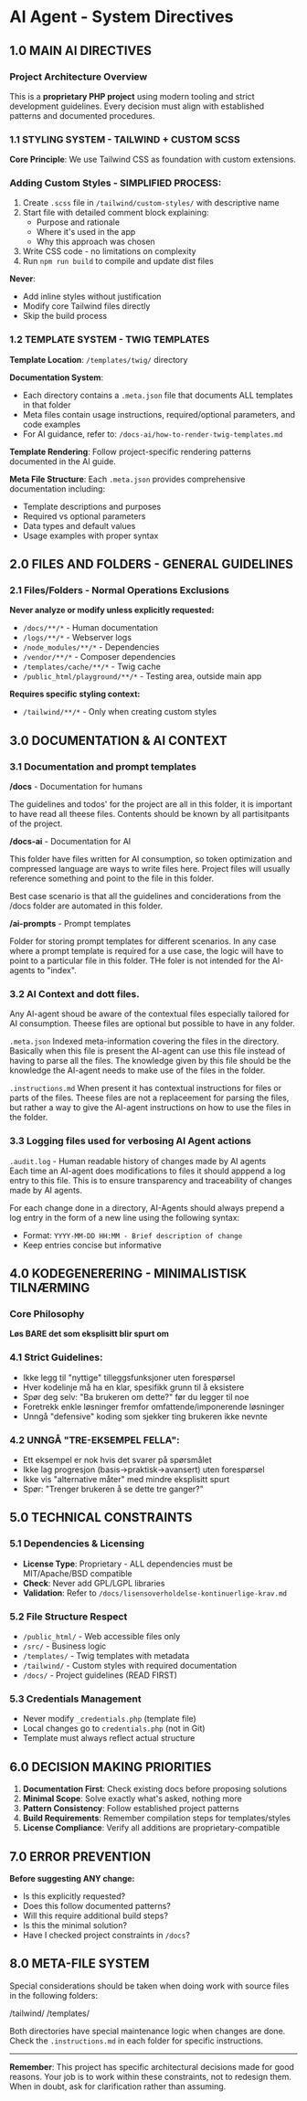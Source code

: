 # AI Agent - System Directives

## 1.0 MAIN AI DIRECTIVES

### Project Architecture Overview

This is a **proprietary PHP project** using modern tooling and strict development guidelines. Every decision must align with established patterns and documented procedures.

### 1.1 STYLING SYSTEM - TAILWIND + CUSTOM SCSS

**Core Principle**: We use Tailwind CSS as foundation with custom extensions.

### Adding Custom Styles - SIMPLIFIED PROCESS:
1. Create `.scss` file in `/tailwind/custom-styles/` with descriptive name
2. Start file with detailed comment block explaining:
   - Purpose and rationale
   - Where it's used in the app
   - Why this approach was chosen
3. Write CSS code - no limitations on complexity
4. Run `npm run build` to compile and update dist files

**Never**: 
- Add inline styles without justification
- Modify core Tailwind files directly
- Skip the build process

### 1.2 TEMPLATE SYSTEM - TWIG TEMPLATES

**Template Location**: `/templates/twig/` directory

**Documentation System**:
- Each directory contains a `.meta.json` file that documents ALL templates in that folder
- Meta files contain usage instructions, required/optional parameters, and code examples
- For AI guidance, refer to: `/docs-ai/how-to-render-twig-templates.md`

**Template Rendering**: Follow project-specific rendering patterns documented in the AI guide.

**Meta File Structure**: Each `.meta.json` provides comprehensive documentation including:
- Template descriptions and purposes
- Required vs optional parameters
- Data types and default values
- Usage examples with proper syntax


## 2.0 FILES AND FOLDERS - GENERAL GUIDELINES

### 2.1 Files/Folders - Normal Operations Exclusions

**Never analyze or modify unless explicitly requested:**
- `/docs/**/*` - Human documentation
- `/logs/**/*` - Webserver logs  
- `/node_modules/**/*` - Dependencies
- `/vendor/**/*` - Composer dependencies
- `/templates/cache/**/*` - Twig cache
- `/public_html/playground/**/*` - Testing area, outside main app

**Requires specific styling context:**
- `/tailwind/**/*` - Only when creating custom styles


## 3.0 DOCUMENTATION & AI CONTEXT

### 3.1 Documentation and prompt templates

**/docs** - Documentation for humans  

The guidelines and todos' for the project are all in this folder, it is important to have read all theese files. Contents should be known by all partisitpants of the project.

**/docs-ai** - Documentation for AI  

This folder have files written for AI consumption, so token optimization and compressed language are ways to write files here.
Project files will usually reference something and point to the file in this folder.

Best case scenario is that all the guidelines and conciderations from the /docs folder are automated in this folder.

**/ai-prompts** - Prompt templates  

Folder for storing prompt templates for different scenarios. In any case where a prompt template is required for a use case, the logic will have to point to a particular file in this folder. THe foler is not intended for the AI-agents to "index".

### 3.2 AI Context and dott files.

Any AI-agent shoud be aware of the contextual files especially tailored for AI consumption. Theese files are optional but possible to have in any folder.

`.meta.json`
Indexed meta-information covering the files in the directory. Basically when this file is present the AI-agent can use this file instead of having to parse all the files.
The knowledge given by this file should be the knowledge the AI-agent needs to make use of the files in the folder.

`.instructions.md`
When present it has contextual instructions for files or parts of the files. Theese files are not a replaceement for parsing the files, but rather a way to give the AI-agent instructions on how to use the files in the folder.

### 3.3 Logging files used for verbosing AI Agent actions 

`.audit.log` - Human readable history of changes made by AI agents  
Each time an AI-agent does modifications to files it should apppend a log entry to this file. This is to ensure transparency and traceability of changes made by AI agents.

For each change done in a directory, AI-Agents should always prepend a log entry in the form of a new line using the following syntax:

- Format: `YYYY-MM-DD HH:MM - Brief description of change`
- Keep entries concise but informative

## 4.0 KODEGENERERING - MINIMALISTISK TILNÆRMING

### Core Philosophy
**Løs BARE det som eksplisitt blir spurt om**

### 4.1 Strict Guidelines:
- Ikke legg til "nyttige" tilleggsfunksjoner uten forespørsel
- Hver kodelinje må ha en klar, spesifikk grunn til å eksistere
- Spør deg selv: "Ba brukeren om dette?" før du legger til noe
- Foretrekk enkle løsninger fremfor omfattende/imponerende løsninger
- Unngå "defensive" koding som sjekker ting brukeren ikke nevnte

### 4.2 UNNGÅ "TRE-EKSEMPEL FELLA":
- Ett eksempel er nok hvis det svarer på spørsmålet
- Ikke lag progresjon (basis→praktisk→avansert) uten forespørsel
- Ikke vis "alternative måter" med mindre eksplisitt spurt
- Spør: "Trenger brukeren å se dette tre ganger?"

## 5.0 TECHNICAL CONSTRAINTS

### 5.1 Dependencies & Licensing
- **License Type**: Proprietary - ALL dependencies must be MIT/Apache/BSD compatible
- **Check**: Never add GPL/LGPL libraries
- **Validation**: Refer to `/docs/lisensoverholdelse-kontinuerlige-krav.md`

### 5.2 File Structure Respect
- `/public_html/` - Web accessible files only
- `/src/` - Business logic
- `/templates/` - Twig templates with metadata
- `/tailwind/` - Custom styles with required documentation
- `/docs/` - Project guidelines (READ FIRST)

### 5.3 Credentials Management
- Never modify `_credentials.php` (template file)
- Local changes go to `credentials.php` (not in Git)
- Template must always reflect actual structure

## 6.0 DECISION MAKING PRIORITIES

1. **Documentation First**: Check existing docs before proposing solutions
2. **Minimal Scope**: Solve exactly what's asked, nothing more
3. **Pattern Consistency**: Follow established project patterns
4. **Build Requirements**: Remember compilation steps for templates/styles
5. **License Compliance**: Verify all additions are proprietary-compatible

## 7.0 ERROR PREVENTION

**Before suggesting ANY change:**
- Is this explicitly requested?
- Does this follow documented patterns?
- Will this require additional build steps?
- Is this the minimal solution?
- Have I checked project constraints in `/docs`?

## 8.0 META-FILE SYSTEM

Special considerations should be taken when doing work with source files in the following folders:

/tailwind/
/templates/

Both directories have special maintenance logic when changes are done. Check the `.instructions.md` in each folder for specific instructions.

---

**Remember**: This project has specific architectural decisions made for good reasons. Your job is to work within these constraints, not to redesign them. When in doubt, ask for clarification rather than assuming.